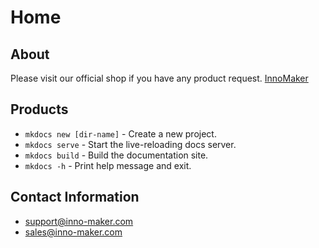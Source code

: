 # Home

## About

Please visit our official shop if you have any product request. [InnoMaker](https://www.inno-maker.com)


## Products

* `mkdocs new [dir-name]` - Create a new project.
* `mkdocs serve` - Start the live-reloading docs server.
* `mkdocs build` - Build the documentation site.
* `mkdocs -h` - Print help message and exit.

## Contact Information

* [support@inno-maker.com](mailto:Support@inno-maker.com)
* [sales@inno-maker.com](mailto:sales@inno-maker.com)
